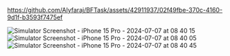 

https://github.com/Alyfaraj/BFTask/assets/42911937/02f49fbe-370c-4160-9d1f-b3593f7475ef

![Simulator Screenshot - iPhone 15 Pro - 2024-07-07 at 08 40 15](https://github.com/Alyfaraj/BFTask/assets/42911937/7ca2a752-b3df-4f58-b724-68017915fa03)
![Simulator Screenshot - iPhone 15 Pro - 2024-07-07 at 08 40 05](https://github.com/Alyfaraj/BFTask/assets/42911937/a4fa0abf-fc79-48f9-9e48-a53b1f644e7e)
![Simulator Screenshot - iPhone 15 Pro - 2024-07-07 at 08 40 45](https://github.com/Alyfaraj/BFTask/assets/42911937/4657d1f0-0240-4238-9228-37e0c73df2dc)

